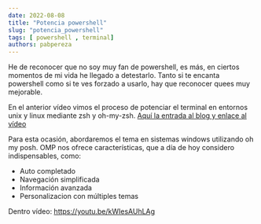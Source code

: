 ```yaml
---
date: 2022-08-08
title: "Potencia powershell"
slug: "potencia_powershell"
tags: [ powershell , terminal]
authors: pabpereza
---
```


He de reconocer que no soy
muy fan de powershell, es más,
en ciertos momentos de mi vida
he llegado a detestarlo.
Tanto si te encanta powershell
como si te ves forzado a usarlo, hay que reconocer quees muy mejorable.

En el anterior vídeo vimos el proceso de potenciar el terminal en entornos unix y linux mediante
zsh y oh-my-zsh. [Aquí la entrada al blog y enlace al vídeo](/blog/2021/2021_12_30_potencia_tu_terminal/index.md)

Para esta ocasión, abordaremos
el tema en sistemas windows
utilizando oh my posh.
OMP nos ofrece características,
que a día de hoy considero
indispensables, como:
* Auto completado
* Navegación simplificada
* Información avanzada
* Personalizacion con múltiples temas

Dentro vídeo:
https://youtu.be/kWIesAUhLAg  




